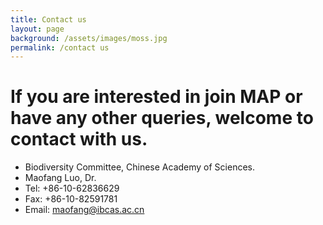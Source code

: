 ```yaml
---
title: Contact us
layout: page
background: /assets/images/moss.jpg
permalink: /contact us
---
```

# If you are interested in join MAP or have any other queries, welcome to contact with us.  

* Biodiversity Committee, Chinese Academy of Sciences.
* Maofang Luo, Dr.
* Tel: +86-10-62836629
* Fax: +86-10-82591781
* Email: maofang@ibcas.ac.cn
